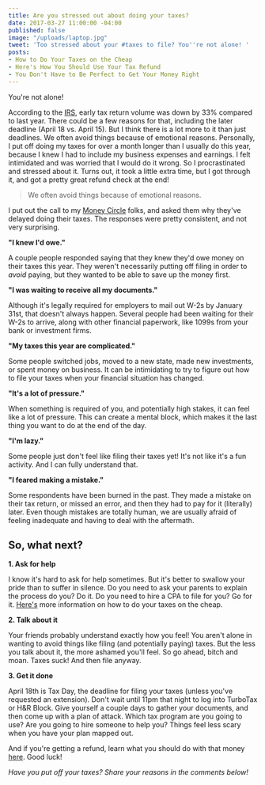 ```yaml
---
title: Are you stressed out about doing your taxes?
date: 2017-03-27 11:00:00 -04:00
published: false
image: "/uploads/laptop.jpg"
tweet: 'Too stressed about your #taxes to file? You''re not alone! '
posts:
- How to Do Your Taxes on the Cheap
- Here's How You Should Use Your Tax Refund
- You Don't Have to Be Perfect to Get Your Money Right
---
```


You're not alone!

According to the [IRS](http://www.marketwatch.com/story/why-people-are-delaying-filing-their-taxes-this-year-2017-02-10), early tax return volume was down by 33% compared to last year. There could be a few reasons for that, including the later deadline (April 18 vs. April 15). But I think there is a lot more to it than just deadlines. We often avoid things because of emotional reasons. Personally, I put off doing my taxes for over a month longer than I usually do this year, because I knew I had to include my business expenses and earnings. I felt intimidated and was worried that I would do it wrong. So I procrastinated and stressed about it. Turns out, it took a little extra time, but I got through it, and got a pretty great refund check at the end!

> We often avoid things because of emotional reasons. 

I put out the call to my [Money Circle](http://www.maggiegermano.com/moneycircle) folks, and asked them why they've delayed doing their taxes. The responses were pretty consistent, and not very surprising.

**"I knew I'd owe."**

A couple people responded saying that they knew they'd owe money on their taxes this year. They weren't necessarily putting off filing in order to *avoid* paying, but they wanted to be able to save up the money first.

**"I was waiting to receive all my documents."**

Although it's legally required for employers to mail out W-2s by January 31st, that doesn't always happen. Several people had been waiting for their W-2s to arrive, along with other financial paperwork, like 1099s from your bank or investment firms.

**"My taxes this year are complicated."**

Some people switched jobs, moved to a new state, made new investments, or spent money on business. It can be intimidating to try to figure out how to file your taxes when your financial situation has changed.

**"It's a lot of pressure."**

When something is required of you, and potentially high stakes, it can feel like a lot of pressure. This can create a mental block, which makes it the last thing you want to do at the end of the day.

**"I'm lazy."**

Some people just don't feel like filing their taxes yet! It's not like it's a fun activity. And I can fully understand that.

**"I feared making a mistake."**

Some respondents have been burned in the past. They made a mistake on their tax return, or missed an error, and then they had to pay for it (literally) later. Even though mistakes are totally human, we are usually afraid of feeling inadequate and having to deal with the aftermath.

## So, what next?

**1. Ask for help**

I know it's hard to ask for help sometimes. But it's better to swallow your pride than to suffer in silence. Do you need to ask your parents to explain the process do you? Do it. Do you need to hire a CPA to file for you? Go for it. [Here's](https://www.maggiegermano.com/blog/how-to-do-your-taxes-on-the-cheap/) more information on how to do your taxes on the cheap.

**2. Talk about it**

Your friends probably understand exactly how you feel! You aren't alone in wanting to avoid things like filing (and potentially paying) taxes. But the less you talk about it, the more ashamed you'll feel. So go ahead, bitch and moan. Taxes suck! And then file anyway. 

**3. Get it done**

April 18th is Tax Day, the deadline for filing your taxes (unless you've requested an extension). Don't wait until 11pm that night to log into TurboTax or H&R Block. Give yourself a couple days to gather your documents, and then come up with a plan of attack. Which tax program are you going to use? Are you going to hire someone to help you? Things feel less scary when you have your plan mapped out.

And if you're getting a refund, learn what you should do with that money [here](https://www.maggiegermano.com/blog/heres-how-you-should-use-your-tax-refund/). Good luck!

*Have you put off your taxes? Share your reasons in the comments below!*